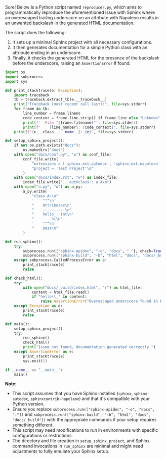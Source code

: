 Sure! Below is a Python script named `reproducer.py`, which aims to programmatically reproduce the aforementioned issue with Sphinx where an overescaped trailing underscore on an attribute with Napoleon results in an unwanted backslash in the generated HTML documentation.

The script does the following:
1. It sets up a minimal Sphinx project with all necessary configurations.
2. It then generates documentation for a simple Python class with an attribute ending in an underscore.
3. Finally, it checks the generated HTML for the presence of the backslash before the underscore, raising an `AssertionError` if found.

```python
import os
import subprocess
import sys

def print_stacktrace(e: Exception):
    import traceback
    tb = traceback.extract_tb(e.__traceback__)
    print("Traceback (most recent call last):", file=sys.stderr)
    for frame in tb:
        line_number = frame.lineno
        code_context = frame.line.strip() if frame.line else "Unknown"
        print(f'  File "{frame.filename}"', file=sys.stderr)
        print(f"    {line_number}: {code_context}", file=sys.stderr)
    print(f"{e.__class__.__name__}: {e}", file=sys.stderr)

def setup_sphinx_project():
    if not os.path.exists("docs"):
        os.makedirs("docs")
    with open("docs/conf.py", "w") as conf_file:
        conf_file.write(
            "extensions = ['sphinx.ext.autodoc', 'sphinx.ext.napoleon']\n"
            "project = 'Test Project'\n"
        )
    with open("docs/index.rst", "w") as index_file:
        index_file.write(".. autoclass:: a.A\n")
    with open("a.py", "w") as a_py:
        a_py.write(
            "class A:\n"
            '    """\n'
            "    Attributes\n"
            "    ----------\n"
            "    hello_: int\n"
            "        hi\n"
            '    """\n'
            "    pass\n"
        )

def run_sphinx():
    try:
        subprocess.run(["sphinx-apidoc", "-o", "docs", "."], check=True)
        subprocess.run(["sphinx-build", "-b", "html", "docs", "docs/_build"], check=True)
    except subprocess.CalledProcessError as e:
        print_stacktrace(e)
        raise

def check_html():
    try:
        with open("docs/_build/index.html", "r") as html_file:
            content = html_file.read()
            if "hello\\_" in content:
                raise AssertionError("Overescaped underscore found in HTML.")
    except Exception as e:
        print_stacktrace(e)
        raise

def main():
    setup_sphinx_project()
    try:
        run_sphinx()
        check_html()
        print("Issue not found, documentation generated correctly.")
    except AssertionError as e:
        print_stacktrace(e)
        sys.exit(1)

if __name__ == "__main__":
    main()
```

**Note**:
- This script assumes that you have Sphinx installed (`sphinx`, `sphinx-autodoc`, `sphinxcontrib-napoleon`) and that it's compatible with your Python version.
- Ensure you replace `subprocess.run(["sphinx-apidoc", "-o", "docs", "."])` and `subprocess.run(["sphinx-build", "-b", "html", "docs", "docs/_build"])` with the appropriate commands if your setup requires something different.
- This script may need modifications to run in environments with specific configurations or restrictions.
- The directory and file creation in `setup_sphinx_project`, and Sphinx command invocations in `run_sphinx` are minimal and might need adjustments to fully emulate your Sphinx setup.
